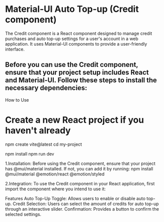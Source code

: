 # Material-UI Auto Top-up (Credit component)

The Credit component is a React component designed to manage credit purchases and auto top-up settings for a user's account in a web application. It uses Material-UI components to provide a user-friendly interface.

## Before you can use the Credit component, ensure that your project setup includes React and Material-UI. Follow these steps to install the necessary dependencies:

How to Use

# Create a new React project if you haven't already

npm create vite@latest
cd my-project

npm install
npm run dev

1.Installation: Before using the Credit component, ensure that your project has @mui/material installed. If not, you can add it by running:
npm install @mui/material @emotion/react @emotion/styled

2.Integration: To use the Credit component in your React application, first import the component where you intend to use it:

Features
Auto Top-Up Toggle: Allows users to enable or disable auto top-up.
Credit Selection: Users can select the amount of credits for auto top-up through an interactive slider.
Confirmation: Provides a button to confirm the selected settings.
